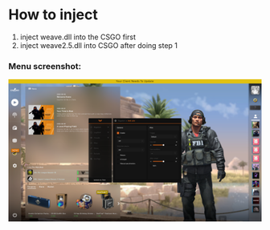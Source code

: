 # How to inject
1) inject weave.dll into the CSGO first
2) inject weave2.5.dll into CSGO after doing step 1
### Menu screenshot:
![image](https://github.com/JannesBonk/CSGO-Cheats/blob/main/Weave%20V2.5/menu%20screenshot.png)
